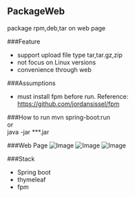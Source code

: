 ## PackageWeb
package rpm,deb,tar on web page

###Feature
- support upload file type tar,tar.gz,zip
- not focus on Linux versions
- convenience through web

###Assumptions
- must install fpm before run. Reference: https://github.com/jordansissel/fpm

###How to run
mvn spring-boot:run  <br>
or  <br>
java -jar ***.jar <br>

###Web Page
![Image](../master/screenshots/packageweb1.png?raw=true)
![Image](../master/screenshots/packageweb2.png?raw=true)
![Image](../master/screenshots/filedownload.png?raw=true)

###Stack
- Spring boot
- thymeleaf
- fpm





